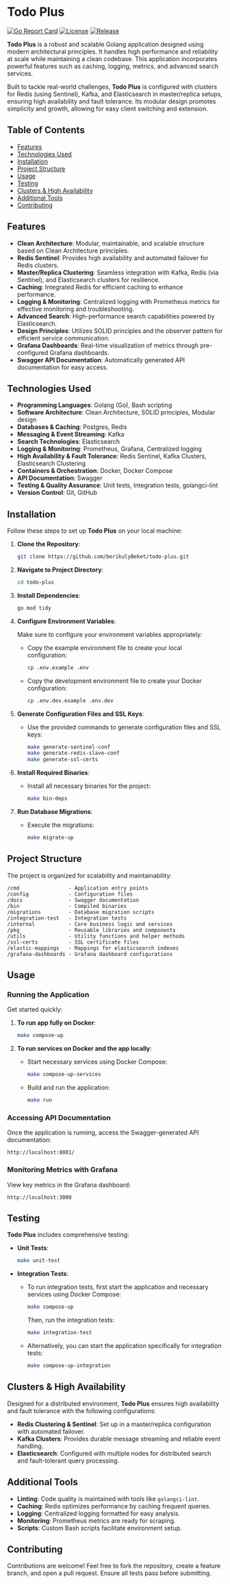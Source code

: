 
# Todo Plus

[![Go Report Card](https://goreportcard.com/badge/github.com/berikulyBeket/todo-plus)](https://goreportcard.com/report/github.com/berikulyBeket/todo-plus)
[![License](https://img.shields.io/github/license/berikulyBeket/todo-plus.svg)](https://github.com/berikulyBeket/todo-plus/blob/master/LICENSE)
[![Release](https://img.shields.io/github/v/release/berikulyBeket/todo-plus.svg)](https://github.com/berikulyBeket/todo-plus/releases/)

**Todo Plus** is a robust and scalable Golang application designed using modern architectural principles. It handles high performance and reliability at scale while maintaining a clean codebase. This application incorporates powerful features such as caching, logging, metrics, and advanced search services.

Built to tackle real-world challenges, **Todo Plus** is configured with clusters for Redis (using Sentinel), Kafka, and Elasticsearch in master/replica setups, ensuring high availability and fault tolerance. Its modular design promotes simplicity and growth, allowing for easy client switching and extension.

## Table of Contents
- [Features](#features)
- [Technologies Used](#technologies-used)
- [Installation](#installation)
- [Project Structure](#project-structure)
- [Usage](#usage)
- [Testing](#testing)
- [Clusters & High Availability](#clusters--high-availability)
- [Additional Tools](#additional-tools)
- [Contributing](#contributing)

## Features
- **Clean Architecture**: Modular, maintainable, and scalable structure based on Clean Architecture principles.
- **Redis Sentinel**: Provides high availability and automated failover for Redis clusters.
- **Master/Replica Clustering**: Seamless integration with Kafka, Redis (via Sentinel), and Elasticsearch clusters for resilience.
- **Caching**: Integrated Redis for efficient caching to enhance performance.
- **Logging & Monitoring**: Centralized logging with Prometheus metrics for effective monitoring and troubleshooting.
- **Advanced Search**: High-performance search capabilities powered by Elasticsearch.
- **Design Principles**: Utilizes SOLID principles and the observer pattern for efficient service communication.
- **Grafana Dashboards**: Real-time visualization of metrics through pre-configured Grafana dashboards.
- **Swagger API Documentation**: Automatically generated API documentation for easy access.

## Technologies Used
- **Programming Languages**: Golang (Go), Bash scripting
- **Software Architecture**: Clean Architecture, SOLID principles, Modular design
- **Databases & Caching**: Postgres, Redis
- **Messaging & Event Streaming**: Kafka
- **Search Technologies**: Elasticsearch
- **Logging & Monitoring**: Prometheus, Grafana, Centralized logging
- **High Availability & Fault Tolerance**: Redis Sentinel, Kafka Clusters, Elasticsearch Clustering
- **Containers & Orchestration**: Docker, Docker Compose
- **API Documentation**: Swagger
- **Testing & Quality Assurance**: Unit tests, Integration tests, golangci-lint
- **Version Control**: Git, GitHub

## Installation

Follow these steps to set up **Todo Plus** on your local machine:

1. **Clone the Repository**:
   ```bash
   git clone https://github.com/berikulyBeket/todo-plus.git
   ```

2. **Navigate to Project Directory**:
   ```bash
   cd todo-plus
   ```

3. **Install Dependencies**:
   ```bash
   go mod tidy
   ```

4. **Configure Environment Variables**:
   
   Make sure to configure your environment variables appropriately:
   - Copy the example environment file to create your local configuration:
     ```bash
     cp .env.example .env
     ```
   - Copy the development environment file to create your Docker configuration:
     ```bash
     cp .env.dev.example .env.dev
     ```
5. **Generate Configuration Files and SSL Keys**:
   
   - Use the provided commands to generate configuration files and SSL keys:
      ```bash
      make generate-sentinel-conf 
      make generate-redis-slave-conf
      make generate-ssl-certs
      ```
6. **Install Required Binaries**:

   - Install all necessary binaries for the project:
      ```bash
      make bin-deps
      ```
7. **Run Database Migrations**:

   - Execute the migrations:
      ```bash
      make migrate-up
      ```

## Project Structure

The project is organized for scalability and maintainability:

```
/cmd                - Application entry points
/config             - Configuration files
/docs               - Swagger documentation
/bin                - Compiled binaries
/migrations         - Database migration scripts
/integration-test   - Integration tests
/internal           - Core business logic and services
/pkg                - Reusable libraries and components
/utils              - Utility functions and helper methods
/ssl-certs          - SSL certificate files
/elastic-mappings   - Mappings for elasticsearch indexes
/grafana-dashboards - Grafana dashboard configurations
```

## Usage

### Running the Application

Get started quickly:

1. **To run app fully on Docker**:
   ```bash
   make compose-up
   ```

2. **To run services on Docker and the app locally**:
   
   - Start necessary services using Docker Compose:
      ```bash
      make compose-up-services
      ```
   - Build and run the application:
      ```bash
      make run
      ```

### Accessing API Documentation

Once the application is running, access the Swagger-generated API documentation:
```
http://localhost:8081/
```

### Monitoring Metrics with Grafana

View key metrics in the Grafana dashboard:
```
http://localhost:3000
```

## Testing

**Todo Plus** includes comprehensive testing:

- **Unit Tests**:
   ```bash
   make unit-test
   ```

- **Integration Tests**:

   - To run integration tests, first start the application and necessary services using Docker Compose:
      ```bash
      make compose-up
      ```
      Then, run the integration tests:
      ```bash
      make integration-test
      ```
   - Alternatively, you can start the application specifically for integration tests:
      ```bash
      make compose-up-integration
      ```

## Clusters & High Availability

Designed for a distributed environment, **Todo Plus** ensures high availability and fault tolerance with the following configurations:

- **Redis Clustering & Sentinel**: Set up in a master/replica configuration with automated failover.
- **Kafka Clusters**: Provides durable message streaming and reliable event handling.
- **Elasticsearch**: Configured with multiple nodes for distributed search and fault-tolerant query processing.

## Additional Tools

- **Linting**: Code quality is maintained with tools like `golangci-lint`.
- **Caching**: Redis optimizes performance by caching frequent queries.
- **Logging**: Centralized logging formatted for easy analysis.
- **Monitoring**: Prometheus metrics are ready for scraping.
- **Scripts**: Custom Bash scripts facilitate environment setup.

## Contributing

Contributions are welcome! Feel free to fork the repository, create a feature branch, and open a pull request. Ensure all tests pass before submitting.
